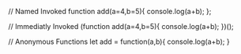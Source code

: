// Named Invoked 
function add(a=4,b=5){
    console.log(a+b);
};

// Immediatly Invoked 
(function add(a=4,b=5){
    console.log(a+b);
})();

// Anonymous Functions
let add = function(a,b){
    console.log(a+b);
}

